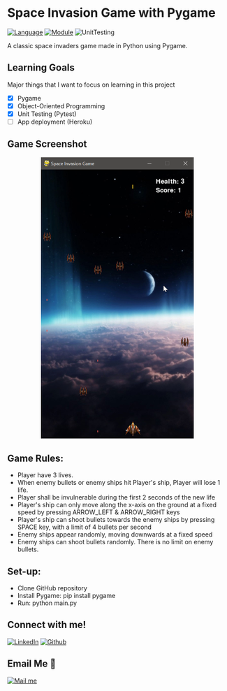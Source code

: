# Space Invasion Game with Pygame
[![Language](https://img.shields.io/badge/language-python-blue.svg?style=flat)](https://www.python.org)
[![Module](https://img.shields.io/badge/module-pygame-brightgreen.svg?style=flat)](http://www.pygame.org/news.html)
![UnitTesting](https://img.shields.io/badge/UnitTesting-pytest-purple)

A classic space invaders game made in Python using Pygame.

## Learning Goals
Major things that I want to focus on learning in this project
- [x] Pygame 
- [x] Object-Oriented Programming
- [x] Unit Testing (Pytest)
- [ ] App deployment (Heroku)

## Game Screenshot 

<p align="center">
  <img src="https://github.com/thaimynguyen/Space_Invasion_Pygame/blob/main/Space_Invasion_Game_screenshot.png" width="350">
</p>

## Game Rules:
- Player have 3 lives.
- When enemy bullets or enemy ships hit Player's ship, Player will lose 1 life.
- Player shall be invulnerable during the first 2 seconds of the new life
- Player's ship can only move along the x-axis on the ground at a fixed speed by pressing ARROW_LEFT & ARROW_RIGHT keys
- Player's ship can shoot bullets towards the enemy ships by pressing SPACE key, with a limit of 4 bullets per second
- Enemy ships appear randomly, moving downwards at a fixed speed
- Enemy ships can shoot bullets randomly. There is no limit on enemy bullets.

## Set-up:
- Clone GitHub repository
- Install Pygame: pip install pygame
- Run: python main.py

## Connect with me!

[<img target="_blank" src="https://img.icons8.com/bubbles/100/000000/linkedin.png" title="LinkedIn">](https://www.linkedin.com/in/thaimynguyen/)  [<img target="_blank" src="https://img.icons8.com/bubbles/100/000000/github.png" title="Github">](https://github.com/thaimynguyen)

## Email Me :e-mail:
[<img target="_blank" src="https://img.icons8.com/bubbles/100/000000/secured-letter.png" title="Mail me">](mailto:thaimynguyen@gmail.com)
